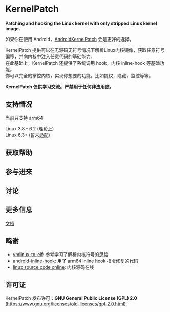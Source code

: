 # KernelPatch

**Patching and hooking the Linux kernel with only stripped Linux kernel image.**

如果你在使用 Android，[AndroidKernelPatch](https://github.com/bmax121/AndroidKernelPatch) 会是更好的选择。

KernelPatch 提供可以在无源码无符号情况下解析Linux内核镜像，获取任意符号偏移，并向内核中注入任意代码的基础能力。  
在此基础上，KernelPatch 还提供了系统调用 hook，内核 inline-hook 等基础功能。  
你可以完全的掌控内核，实现你想要的功能，比如提权，隐藏，监控等等。  

**KernelPatch 仅供学习交流。严禁用于任何非法用途。**

## 支持情况

当前只支持 arm64

Linux 3.8 - 6.2 (理论上)  
Linux 6.3+ (暂未适配)  

## 获取帮助

## 参与进来

## 讨论

## 更多信息

[文档](./doc/zh-cn/)

## 鸣谢

- [vmlinux-to-elf](https://github.com/marin-m/vmlinux-to-elf): 参考学习了解析内核符号的思路
- [android-inline-hook](https://github.com/bytedance/android-inline-hook): 用了 arm64 inline hook 指令修复的代码
- [linux source code online](https://elixir.bootlin.com/linux/v6.2.16/C/ident/): 内核源码在线

## 许可证

KernelPatch 发布许可：**GNU General Public License (GPL) 2.0** (<https://www.gnu.org/licenses/old-licenses/gpl-2.0.html>).
